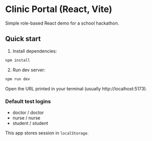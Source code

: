 # Clinic Portal (React, Vite)


Simple role-based React demo for a school  hackathon.


## Quick start


1. Install dependencies:


```bash
npm install
```


2. Run dev server:


```bash
npm run dev
```


Open the URL printed in your terminal (usually http://localhost:5173).


### Default test logins


- doctor / doctor
- nurse / nurse
- student / student


This app stores session in `localStorage`.
